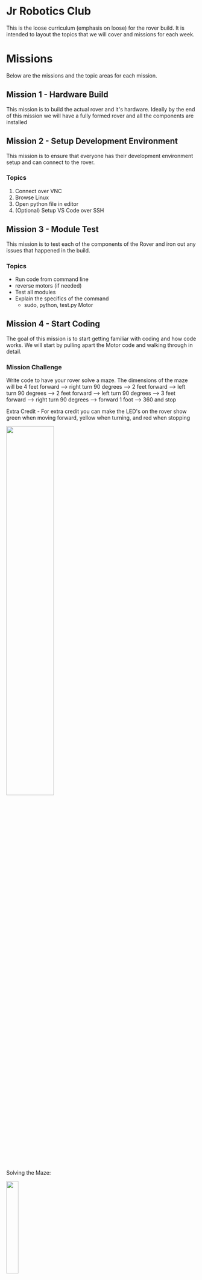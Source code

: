 # Jr Robotics Club

This is the loose curriculum (emphasis on loose) for the rover build.   It is intended to layout the topics that we will cover and missions for each week.

# Missions

Below are the missions and the topic areas for each mission.

## Mission 1 - Hardware Build
This mission is to build the actual rover and it's hardware.  Ideally by the end of this mission we will have a fully formed rover and all the components are installed

## Mission 2 - Setup Development Environment
This mission is to ensure that everyone has their development environment setup and can connect to the rover.
### Topics

 1. Connect over VNC
 2. Browse Linux
 3. Open python file in editor
 4. (Optional) Setup VS Code over SSH

## Mission 3 - Module Test
This mission is to test each of the components of the Rover and iron out any issues that happened in the build.

### Topics

 - Run code from command line
 - reverse motors (if needed)
 - Test all modules
 - Explain the specifics of the command 
	- sudo, python, test.py Motor	

## Mission 4 - Start Coding
The goal of this mission is to start getting familiar with coding and how code works.  We will start by pulling apart the Motor code and  walking through in detail.

### Mission Challenge
Write code to have your rover solve a maze.  The dimensions of the maze will be 4 feet forward --> right turn 90 degrees --> 2 feet forward --> left turn 90 degrees --> 2 feet forward --> left turn 90 degrees --> 3 feet forward --> right turn 90 degrees --> forward 1 foot --> 360 and stop

Extra Credit - For extra credit you can make the LED's on the rover show green when moving forward, yellow when turning, and red when stopping

<img src='Picture/maze.jpg' width='50%'/>


Solving the Maze: 

<img src='Picture/mission4.gif' width='25%'/>


### Topics

 - Explain Code Organization 
	 - Libraries
	 - Methods
	 - Functions
	 - Classes
 - Explain How Languages Work
 - Show what a computer "sees"

## Mission 5 - Code the LED
The goal of this mission is to become familiar with the LED code and how it works.  We will pull apart the LED code and better understand how it works.

### Mission Challenge
Write a custom LED sequence that will "chase" an LED around the rover 10 times (not 10 LEDs, 10 times around the rover).   The primary light will be chased by two other lights (e.g. red will be chased by two green lights).  Every time that the red moves to the next spot then the green lights will also move.

Break this mission into two parts:
 - Part One - do the mission with a single loop.  One loop per revolution around the car
 - Part Two - Do this mission with an embedded loop.   A loop for a revolution and then a loop within it to iterate the lights

#### Hints
 - Every LED is in one of three states at all times (primary color, chase color, or off)
 - multiple changes can be made to the leds before "showing them"
 - Give a time gap between the light rotations or it will happen too fast
 - Loops are your friend
 - Each LED Slot is a numeric value and loops count in numbers - use this to your advantage
 - Expert Level Hint - Learn About Arrays and see if you can use an Array of Integers (representing your LED slot) to your advantage

<img src='Picture/mission5.gif' width='25%'/>

Solving the LED Chase: 

 - Solving with only one loop - https://github.com/mornindew/Freenove_4WD_Smart_Car_Kit_for_Raspberry_Pi/blob/1d4159dec9ba505444f4ca2b9858b46fb2e943ae/Code/Server/test.py#L166-L266
 - Solving with nested loops - https://github.com/mornindew/Freenove_4WD_Smart_Car_Kit_for_Raspberry_Pi/blob/1d4159dec9ba505444f4ca2b9858b46fb2e943ae/Code/Server/test.py#L132-L164 



### Topics

 - Explain LED and RGB color scheme
 - Explain IF Statements
 - Explain looping
 - Explain parameters
 - Explain the LED Slots and how GPIO works
 - Show the horrible code that freenove gave us

## Mission 6 - Name your rover
This mission is to move out of running things in the test classes and actually create a class to represent your rover.

### Topics

 - Explain Object Oriented 
 - Explain Classes
 - Explain methods and functions (in more detail)
 - Explain the init methods
 - Explain the input message

### Mission Challenge
Create a custom Class for your rover that will prompt the user to let the user control it from the command line.  The user will be asked a direction and a duration.

 ## Mission 7 - TBD
[Description of the Mission]

### Topics
 - [List of topics]

### Mission Challenge
[Description of challenge]

 ## Mission 8 - TBD
[Description of the Mission]

### Topics
 - [List of topics]

### Mission Challenge
[Description of challenge]

 ## Mission 9 - TBD
[Description of the Mission]

### Topics
 - [List of topics]

### Mission Challenge
[Description of challenge]

 ## Mission 10 - TBD
[Description of the Mission]

### Topics
 - [List of topics]

### Mission Challenge
[Description of challenge]

